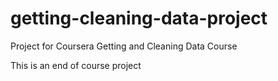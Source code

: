 # getting-cleaning-data-project
Project for Coursera Getting and Cleaning Data Course

This is an end of course project
